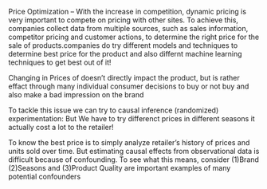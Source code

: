 Price Optimization – With the increase in 
competition, dynamic pricing is very important to 
compete on pricing with other sites. To achieve this, 
companies collect data from multiple sources, such 
as sales information, competitor pricing and customer 
actions, to determine the right price for the sale of 
products.companies do try different models and techniques to determine best price for the product and also differnt machine learning techniques to get best out of it!

Changing in Prices of doesn’t directly impact the product, but is rather effact through many individual consumer decisions to buy or not buy and also make a bad impression on the brand

To tackle this issue we can try to causal inference (randomized) experimentation: But We have to try differenct prices in different seasons it actually cost a lot to the retailer!

To know the best price is to simply analyze retailer’s history of prices and units sold over time. But estimating causal effects from observational data is difficult because of confounding. To see what this means, consider (1)Brand (2)Seasons and (3)Product Quality are important examples of many potential confounders
